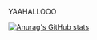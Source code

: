 YAAHALLOOO

[![Anurag's GitHub stats](https://github-readme-stats.vercel.app/api?username=caemuller)](https://github.com/anuraghazra/github-readme-stats)
